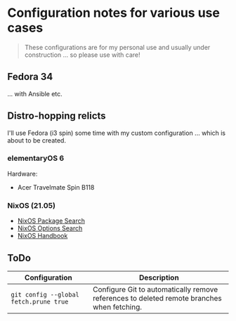 # Configuration notes for various use cases

> These configurations are for my personal use and usually under construction ... so please use with care!

## Fedora 34

... with Ansible etc.

## Distro-hopping relicts

I'll use Fedora (i3 spin) some time with my custom configuration ... which is about to be created.

### elementaryOS 6

Hardware:
- Acer Travelmate Spin B118

### NixOS (21.05)

- [NixOS Package Search](https://search.nixos.org/packages)
- [NixOS Options Search](https://search.nixos.org/options)
- [NixOS Handbook](https://nixos.org/manual/nixos/stable)

## ToDo

Configuration | Description
--- | ---
`git config --global fetch.prune true` | Configure Git to automatically remove references to deleted remote branches when fetching.
